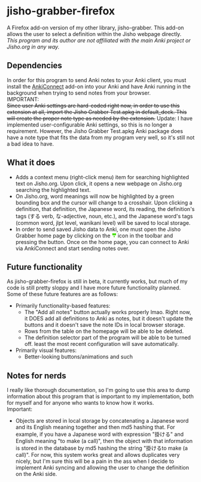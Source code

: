 # jisho-grabber-firefox
A Firefox add-on version of my other library, jisho-grabber. This add-on allows
the user to
select a definition within the Jisho webpage directly.  
*This program and its author are not affiliated with the main Anki project or*
*Jisho.org in any way.*

## Dependencies
In order for this program to send Anki notes to your Anki client, you must
install the [AnkiConnect](https://ankiweb.net/shared/info/2055492159) add-on
into your Anki and have Anki running in the background when trying to send
notes from your browser.  
IMPORTANT:  
~~Since user Anki settings are hard-coded right now, in order to use this
extension at all, import the Jisho Grabber Test.apkg in default_deck. This will
create the proper note type as needed by the extension.~~ Update: I have
implemented user-configurable Anki settings, so this is no longer a requirement.
However, the Jisho Grabber Test.apkg Anki package does have a note type that
fits the data from my program very well, so it's still not a bad idea to have.

## What it does
- Adds a context menu (right-click menu) item for searching highlighted text on
  Jisho.org. Upon click, it opens a new webpage on Jisho.org searching the
  highlighted text.
- On Jisho.org, word meanings will now be highlighted by a green bounding box
  and the cursor will change to a crosshair. Upon clicking a definition, that
  definition, the Japanese word, its reading, the definition's tags (する verb,
  な-adjective, noun, etc.), and the Japanese word's tags (common word, jlpt
  level, wanikani level) will be saved to local storage.
- In order to send saved Jisho data to Anki, one must open the Jisho Grabber
  home page by clicking on the
  <img src="./icons/jisho-grabber.svg" width="12" height="12"/> icon in the
  toolbar and pressing the button. Once on the home page, you can connect to
  Anki via AnkiConnect and start sending notes over.

## Future functionality
As jisho-grabber-firefox is still in beta, it currently works, but much of my
code is still pretty sloppy and I have more future functionality planned. Some
of these future features are as follows:
- Primarily functionality-based features:
  - The "Add all notes" button actually works properly lmao. Right now, it DOES
    add all definitions to Anki as notes, but it doesn't update the buttons and
    it doesn't save the note IDs in local browser storage.
  - Rows from the table on the homepage will be able to be deleted.
  - The definition selector part of the program will be able to be turned off.
    least the most recent configuration will save automatically.
- Primarily visual features:
  - Better-looking buttons/animations and such

## Notes for nerds
I really like thorough documentation, so I'm going to use this area to dump
information about this program that is important to my implementation, both
for myself and for anyone who wants to know how it works.  
Important:
- Objects are stored in local storage by concatenating a Japanese word and its
  English meaning together and then md5 hashing that. For example, if you have
  a Japanese word with expression "掛ける" and English meaning "to make (a 
  call)", then the object with that information is stored in the database by
  md5 hashing the string "掛けるto make (a call)". For now, this system works
  great and allows duplicates very nicely, but I'm sure this will be a pain in
  the ass when I decide to implement Anki syncing and allowing the user to
  change the definition on the Anki side.